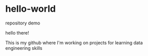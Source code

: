 # hello-world
repository demo

hello there!

This is my github where I'm working on projects for learning data engineering skills
